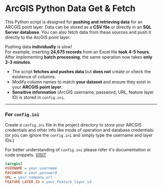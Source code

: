 # ArcGIS Python Data Get & Fetch

This Python script is designed for **pushing and retrieving data** for an ARCGIS point layer. Data can be stored as a **CSV file** or directly in an **SQL Server database**. You can also fetch data from these sources and push it directly to the ArcGIS point layer.

Pushing data **individually** is slow!  
For example, inserting **24,675 records** from an Excel file **took 4-5 hours**.  
After implementing **batch processing**, the same operation now takes **only 2-3 minutes**.  

- The script **fetches and pushes data** but **does not** create or check the existence of columns.  
- Modify column names to match **your dataset** and ensure they exist in your **ARCGIS point layer**.  
- **Sensitive information** (ArcGIS username, password, URL, feature layer ID) is stored in `config.ini`.  

---

### For `config.ini`

Create a `config.ini` file in the project directory to store your ARCGIS credentials and other info like mode of operation and database credentials: (or you can ignore the `config.ini` and simply type the username and layer IDs.)

For better understanding of `config.ini` please refer it's documentation or code snippets.
[VISIT](https://www.geeksforgeeks.org/python-reading-ini-configuration-files/)

```ini
[arcgis]
USERNAME = your_username
PASSWORD = your_password
URL = your_company_url
FEATURE_LAYER_ID = your_feature_layer_id
```
